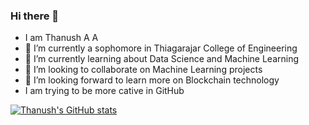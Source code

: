 ### Hi there 👋

- I am Thanush A A
- 🔭 I’m currently a sophomore in Thiagarajar College of Engineering
- 🌱 I’m currently learning about Data Science and Machine Learning
- 👯 I’m looking to collaborate on Machine Learning projects 
- 🤔 I’m looking forward to learn more on Blockchain technology
- I am trying to be more cative in GitHub 

[![Thanush's GitHub stats](https://github-readme-stats.vercel.app/api?username=aathanush)](https://github.com/anuraghazra/github-readme-stats)
